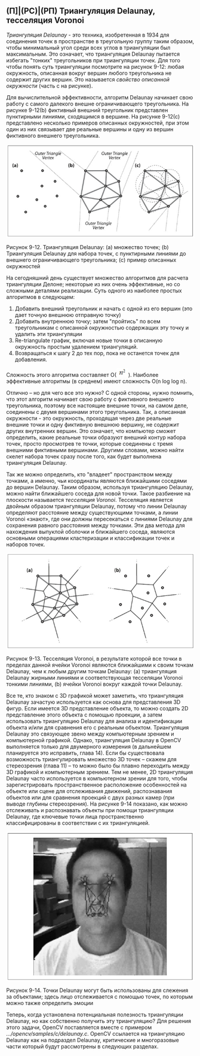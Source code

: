 ## (П]|(РС)|(РП) Триангуляция Delaunay, тесселяция Voronoi

*Триангуляция Delaunay* - это техника, изобретенная в 1934 для соединения точек в пространстве в треугольную группу таким образом, чтобы минимальный угол среди всех углов в триангуляции был максимальным. Это означает, что триангуляция Delaunay пытается избегать "тонких" треугольников при триангуляции точек. Для того чтобы понять суть триангуляции посмотрите на рисунок 9-12: любая окружность, описанная вокруг вершин любого треугольника не содержит других вершин. Это называется *свойство описанной окружности* (часть c на рисунке).

Для вычислительной эффективности, алгоритм Delaunay начинает свою работу с самого далекого внешне ограничивающего треугольника. На рисунке 9-12(b) фиктивный внешний треугольник представлен пунктирными линиями, сходящимся в вершине. На рисунке 9-12(c) представлено несколько примеров описанных окружностей, при этом один из них связывает две реальные вершины и одну из вершин фиктивного внешнего треугольника.

![Рисунок 9-12 не найден](Images/Pic_9_12.jpg)

Рисунок 9-12. Триангуляция Delaunay: (a) множество точек; (b) Триангуляция Delaunay для набора точек, с пунктирными линиями до внешнего ограничивающего треугольника; (c) пример описанных окружностей

На сегодняшний день существует множество алгоритмов для расчета триангуляции Делоне; некоторые из них очень эффективные, но со сложными деталями реализации. Суть одного из наиболее простых алгоритмов в следующем:

1. Добавить внешний треугольник и начать с одной из его вершин (это дает точную внешнюю отправную точку)
2. Добавить внутреннюю точку; затем "пройтись" по всем треугольникам с описанной окружностью содержащих эту точку и удалить эти триангуляции
3. Re-triangulate график, включая новые точки в описанную окружность простым удалением триангуляций.
4. Возвращаться к шагу 2 до тех пор, пока не останется точек для добавления.

Сложность этого алгоритма составляет O(![Формула 9-8 не найдена](Images/Frml_9_8.jpg)). Наиболее эффективные алгоритмы (в среднем) имеют сложность O(n log log n).

Отлично – но для чего все это нужно? С одной стороны, нужно помнить, что этот алгоритм начинает свою работу с фиктивного внешнего треугольника, поэтому все настоящие внешние точки, на самом деле, соединены с двумя вершинами этого треугольника. Так, а описанная окружности - это окружность, проходящая через две реальные внешние точки и одну фиктивную внешнюю вершину, не содержит других внутренних вершин. Это означает, что компьютер сможет определить, какие реальные точки образуют внешний контур набора точек, просто просмотрев те точки, которые соединены с тремя внешними фиктивными вершинами. Другими словами, можно найти скелет набора точек сразу после того, как будет выполнена триангуляция Delaunay. 

Так же можно определить, кто "владеет" пространством между точками, а именно, чьи координаты являются ближайшими соседями до вершин Delaunay. Таким образом, используя триангуляцию Delaunay, можно найти ближайшего соседа для новой точки. Такое разбиение на плоскости называется *тесселяция Voronoi*. Тесселяция является двойным образом триангуляции Delaunay, потому что линии Delaunay определяют расстояние между существующими точками, а линии Voronoi  «знают», где они должны пересекаться с линиями Delaunay для сохранения равного расстояния между точками. Эти два метода для нахождения выпуклой оболочки и ближайшего соседа, являются основными операциями кластеризации и классификации точек и наборов точек.

![Рисунок 9-13 не найден](Images/Pic_9_13.jpg)

Рисунок 9-13. Тесселяция Voronoi, в результате которой все точки в пределах данной ячейки Voronoi являются ближайшими к своим точкам Delaunay, чем к любым другим точкам Delaunay: (a) триангуляция Delaunay жирными линиями и соответствующая тесселяции Voronoi тонкими линиями, (b) ячейки Voronoi вокруг каждой точки Delaunay.

Все те, кто знаком с 3D графикой может заметить, что триангуляция Delaunay зачастую используется как основа для представления 3D фигур. Если имеется 3D представление объекта, то можно создать 2D представление этого объекта с помощью проекции, а затем использовать триангуляцию Delaunay для анализа и идентификации объекта и/или для сравнения его с реальным объектом. Триангуляция Delaunay это связующее звено между компьютерным зрением и компьютерной графикой. Однако, триангуляция Delaunay в OpenCV выполняется только для двумерного измерения (в дальнейшем планируется это исправить, глава 14). Если бы существовала возможность триангулировать множество 3D точек – скажем для стереозрения (глава 11) – то можно было бы плавно переходить между 3D графикой и компьютерным зрением. Тем не менее, 2D триангуляция Delaunay часто используется в компьютерном зрении для того, чтобы зарегистрировать пространственное расположение особенностей на объекте или сцене для отслеживания движений, распознавания объектов или для сравнения проекций с двух разных камер (при выводе глубины стереозрения). На рисунке 9-14 показано, как можно отслеживать и распознавать объекты при помощи триангуляции Delaunay, где ключевые точки лица пространственно классифицированы в соответствии с их триангуляцией.

![Рисунок 9-14 не найден](Images/Pic_9_14.jpg)

Рисунок 9-14. Точки Delaunay могут быть использованы для слежения за объектами; здесь лицо отслеживается с помощью точек, по которым можно также определить эмоции

Теперь, когда установлена потенциальная полезность триангуляции Delaunay, но как собственно получить эту триангуляцию? Для решения этого задачи, OpenCV поставляется вместе с примером *.../opencv/samples/c/delaunay.c*. OpenCV ссылается на триангуляцию Delaunay как на подраздел Delaunay, критические и многоразовые части который будут рассмотрены в следующих разделах.

